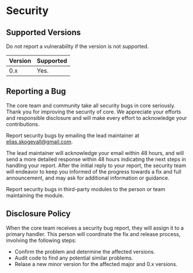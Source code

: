 # Security

## Supported Versions

Do not report a vulnerability if the version is not supported. 

| Version   | Supported |
| --------- | --------- |
| 0.x       | Yes.      |

## Reporting a Bug

The core team and community take all security bugs in core seriously.
Thank you for improving the security of core. We appreciate your efforts and
responsible disclosure and will make every effort to acknowledge your
contributions.

Report security bugs by emailing the lead maintainer at elias.skogevall@gmail.com.

The lead maintainer will acknowledge your email within 48 hours, and will send a
more detailed response within 48 hours indicating the next steps in handling
your report. After the initial reply to your report, the security team will
endeavor to keep you informed of the progress towards a fix and full
announcement, and may ask for additional information or guidance.

Report security bugs in third-party modules to the person or team maintaining
the module.

## Disclosure Policy

When the core team receives a security bug report, they will assign it to a
primary handler. This person will coordinate the fix and release process,
involving the following steps:

  * Confirm the problem and determine the affected versions.
  * Audit code to find any potential similar problems.
  * Relase a new minor version for the affected major and 0.x versions.